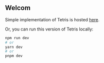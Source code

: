 
## Welcom
Simple implementation of Tetris is hosted [here](https://tetris-one-blond.vercel.app/).

Or, you can run this version of Tetris locally:

```bash
npm run dev
# or
yarn dev
# or
pnpm dev
```

